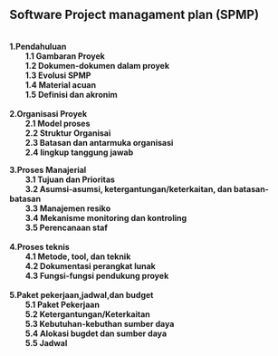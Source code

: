 **<h2>Software Project managament plan (SPMP)</h2>**<br>
**1.Pendahuluan**<br>
		&emsp;&emsp;**1.1 Gambaran Proyek**<br>
		&emsp;&emsp;**1.2 Dokumen-dokumen dalam proyek**<br>
		&emsp;&emsp;**1.3 Evolusi SPMP**<br>
		&emsp;&emsp;**1.4 Material acuan**<br>
		&emsp;&emsp;**1.5 Definisi dan akronim**<br><br>
	**2.Organisasi Proyek**<br>
		&emsp;&emsp;**2.1 Model proses**<br>
		&emsp;&emsp;**2.2 Struktur Organisai**<br>
		&emsp;&emsp;**2.3 Batasan dan antarmuka organisasi**<br>
		&emsp;&emsp;**2.4 lingkup tanggung jawab**<br>
	

**3.Proses Manajerial** <br>
	&emsp;&emsp;**3.1 Tujuan dan Prioritas**<br>
	&emsp;&emsp;**3.2 Asumsi-asumsi, ketergantungan/keterkaitan, dan batasan-batasan**<br>
	&emsp;&emsp;**3.3 Manajemen resiko**<br>
	&emsp;&emsp;**3.4 Mekanisme monitoring dan kontroling**<br>
	&emsp;&emsp;**3.5 Perencanaan staf**<br><br>
**4.Proses teknis**<br>
	&emsp;&emsp;**4.1 Metode, tool, dan teknik**<br>
	&emsp;&emsp;**4.2 Dokumentasi perangkat lunak**<br>
	&emsp;&emsp;**4.3 Fungsi-fungsi pendukung proyek**<br><br>
**5.Paket pekerjaan,jadwal,dan budget**<br>
	&emsp;&emsp;**5.1 Paket Pekerjaan**<br>
	&emsp;&emsp;**5.2 Ketergantungan/Keterkaitan**<br>
 	&emsp;&emsp;**5.3 Kebutuhan-kebuthan sumber daya**<br>
 	&emsp;&emsp;**5.4 Alokasi bugdet dan sumber daya**<br>
 	&emsp;&emsp;**5.5 Jadwal**<br>
